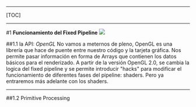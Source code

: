 
-----------------------------------------------------------

[TOC]

-----------------------------------------------------------

#1 **Funcionamiento del Fixed Pipeline**
![](http://malideveloper.arm.com/downloads/deved/tutorial/SDK/android/2.0/pipeline.png)

##1.1 la API: *OpenGL*
No vamos a meternos de pleno, OpenGL es una librería que hace de puente entre nuestro código y la tarjeta gráfica. Nos permite pasar información en forma de Arrays que contienen los datos básicos para el renderizado. A partir de la versión OpenGL 2.0, se cambia la logica del fixed pipeline y se permite introducir "hacks" para modificar el funcionamiento de diferentes fases del pipeline: shaders. Pero ya entraremos más adelante con los shaders.

---
##1.2 Primitive Processing
